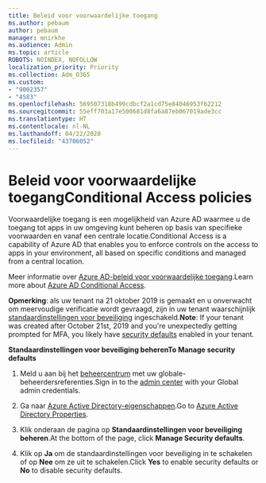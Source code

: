```yaml
---
title: Beleid voor voorwaardelijke toegang
ms.author: pebaum
author: pebaum
manager: mnirkhe
ms.audience: Admin
ms.topic: article
ROBOTS: NOINDEX, NOFOLLOW
localization_priority: Priority
ms.collection: Adm_O365
ms.custom:
- "9002357"
- "4583"
ms.openlocfilehash: 569507318b499cdbcf2a1cd75e84046953f62212
ms.sourcegitcommit: 55eff703a17e500681d8fa6a87eb067019ade3cc
ms.translationtype: HT
ms.contentlocale: nl-NL
ms.lasthandoff: 04/22/2020
ms.locfileid: "43706052"
---
```

# <a name="conditional-access-policies"></a><span data-ttu-id="046c0-102">Beleid voor voorwaardelijke toegang</span><span class="sxs-lookup"><span data-stu-id="046c0-102">Conditional Access policies</span></span>

<span data-ttu-id="046c0-103">Voorwaardelijke toegang is een mogelijkheid van Azure AD waarmee u de toegang tot apps in uw omgeving kunt beheren op basis van specifieke voorwaarden en vanaf een centrale locatie.</span><span class="sxs-lookup"><span data-stu-id="046c0-103">Conditional Access is a capability of Azure AD that enables you to enforce controls on the access to apps in your environment, all based on specific conditions and managed from a central location.</span></span>

<span data-ttu-id="046c0-104">Meer informatie over [Azure AD-beleid voor voorwaardelijke toegang](https://docs.microsoft.com/azure/active-directory/conditional-access/).</span><span class="sxs-lookup"><span data-stu-id="046c0-104">Learn more about [Azure AD Conditional Access](https://docs.microsoft.com/azure/active-directory/conditional-access/).</span></span>  

<span data-ttu-id="046c0-105">**Opmerking**: als uw tenant na 21 oktober 2019 is gemaakt en u onverwacht om meervoudige verificatie wordt gevraagd, zijn in uw tenant waarschijnlijk [standaardinstellingen voor beveiliging](https://aka.ms/securitydefaults) ingeschakeld.</span><span class="sxs-lookup"><span data-stu-id="046c0-105">**Note**: If your tenant was created after October 21st, 2019 and you're unexpectedly getting prompted for MFA, you likely have [security defaults](https://aka.ms/securitydefaults) enabled in your tenant.</span></span>

<span data-ttu-id="046c0-106">**Standaardinstellingen voor beveiliging beheren**</span><span class="sxs-lookup"><span data-stu-id="046c0-106">**To Manage security defaults**</span></span>

1. <span data-ttu-id="046c0-107">Meld u aan bij het [beheercentrum](https://go.microsoft.com/fwlink/p/?linkid=834822) met uw globale-beheerdersreferenties.</span><span class="sxs-lookup"><span data-stu-id="046c0-107">Sign in to the [admin center](https://go.microsoft.com/fwlink/p/?linkid=834822) with your Global admin credentials.</span></span>

2. <span data-ttu-id="046c0-108">Ga naar [Azure Active Directory-eigenschappen](https://portal.azure.com/#blade/Microsoft_AAD_IAM/ActiveDirectoryMenuBlade/Properties).</span><span class="sxs-lookup"><span data-stu-id="046c0-108">Go to [Azure Active Directory Properties](https://portal.azure.com/#blade/Microsoft_AAD_IAM/ActiveDirectoryMenuBlade/Properties).</span></span>

3. <span data-ttu-id="046c0-109">Klik onderaan de pagina op **Standaardinstellingen voor beveiliging beheren**.</span><span class="sxs-lookup"><span data-stu-id="046c0-109">At the bottom of the page, click **Manage Security defaults**.</span></span>

4. <span data-ttu-id="046c0-110">Klik op **Ja** om de standaardinstellingen voor beveiliging in te schakelen of op **Nee** om ze uit te schakelen.</span><span class="sxs-lookup"><span data-stu-id="046c0-110">Click **Yes** to enable security defaults or **No** to disable security defaults.</span></span>
